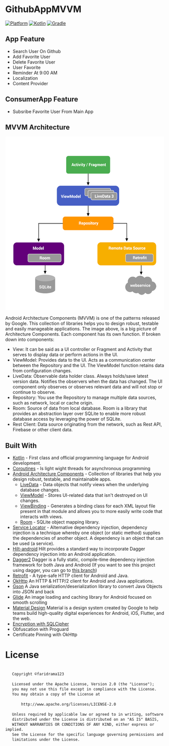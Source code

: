 # GithubAppMVVM
 [![Platform](https://img.shields.io/badge/platform-Android-green.svg)](http://developer.android.com/index.html) [![Kotlin](https://img.shields.io/badge/kotlin-1.4.32-orange.svg)](http://kotlinlang.org) [![Gradle](https://img.shields.io/badge/gradle-4.0.0-%2366DCB8.svg)](https://developer.android.com/studio/releases/gradle-plugin)

## App Feature
- Search User On Github
- Add Favorite User
- Delete Favorite User
- User Favorite
- Reminder At 9:00 AM
- Localization
- Content Provider 
## ConsumerApp Feature
- Subsribe Favorite User From Main App
## MVVM Architecture 
<p align="left">
    <img src="images/mvvm.png"
          width="600" height="550"
        style="margin-right: 20px;"
    />
</p>
Android Architecture Components (MVVM) is one of the patterns released by Google. This collection of libraries helps you to design robust, testable and easily manageable       applications. The image above, is a big picture of Architecture Components. Each component has its own function. If broken down into components:

- View: It can be said as a UI controller or Fragment and Activity that serves to display data or perform actions in the UI.
- ViewModel: Provides data to the UI. Acts as a communication center between the Repository and the UI. The ViewModel function retains data from configuration changes.
- LiveData: Observable data holder class. Always holds/save latest version data. Notifies the observers when the data has changed. The UI component only observes or observes      relevant data and will not stop or continue to observe.
- Repository: You use the Repository to manage multiple data sources, such as network, local or cache origin.
- Room: Source of data from local database. Room is a library that provides an abstraction layer over SQLite to enable more robust database access by leveraging the power of SQLite.
- Rest Client: Data source originating from the network, such as Rest API, Firebase or other client data. 


## Built With
- [Kotlin](https://kotlinlang.org/) - First class and official programming language for Android development.
- [Coroutines](https://kotlinlang.org/docs/reference/coroutines-overview.html) - Is light wight threads for asynchronous programming
- [Android Architecture Components](https://developer.android.com/topic/libraries/architecture) - Collection of libraries that help you design robust, testable, and maintainable apps.
   - [LiveData](https://developer.android.com/topic/libraries/architecture/livedata) - Data objects that notify views when the underlying database changes.
   - [ViewModel](https://developer.android.com/topic/libraries/architecture/viewmodel) - Stores UI-related data that isn't destroyed on UI changes.
   - [ViewBinding](https://developer.android.com/topic/libraries/view-binding) - Generates a binding class for each XML layout file present in that module and allows you to more easily write code that interacts with views.
   - [Room](https://developer.android.com/topic/libraries/architecture/room) - SQLite object mapping library.
- [Service Locator](https://developer.android.com/training/dependency-injection) - Alternative dependency injection,  dependency injection is a technique whereby one object (or static method) supplies the dependencies of another object. A dependency is an object that can be used (a service).
- [Hilt-android](https://dagger.dev/hilt/) Hilt provides a standard way to incorporate Dagger dependency injection into an Android application.
- [Dagger2](https://dagger.dev/dev-guide/) Dagger is a fully static, compile-time dependency injection framework for both Java and Android (If you want to see this project using dagger, you can go to [this branch](https://github.com/Aditprayogo/GithubUsers/tree/old-dagger))
- [Retrofit](https://square.github.io/retrofit/) - A type-safe HTTP client for Android and Java.
- [OkHttp](http://square.github.io/okhttp/) An HTTP & HTTP/2 client for Android and Java applications.
- [Gson](https://github.com/google/gson) A Java serialization/deserialization library to convert Java Objects into JSON and back
- [Glide](https://github.com/bumptech/glide) An image loading and caching library for Android focused on smooth scrolling
- [Material Design](https://material.io/develop/android/docs/getting-started) Material is a design system created by Google to help teams build high-quality digital experiences for Android, iOS, Flutter, and the web.
- [Encryption with SQLCipher](https://github.com/sqlcipher/android-database-sqlcipher)
- Obfuscation with Proguard
- Certificate Pinning with OkHttp

# License
```

   Copyright ©faridrama123

   Licensed under the Apache License, Version 2.0 (the "License");
   you may not use this file except in compliance with the License.
   You may obtain a copy of the License at

       http://www.apache.org/licenses/LICENSE-2.0

   Unless required by applicable law or agreed to in writing, software
   distributed under the License is distributed on an "AS IS" BASIS,
   WITHOUT WARRANTIES OR CONDITIONS OF ANY KIND, either express or implied.
   See the License for the specific language governing permissions and
   limitations under the License.

```
